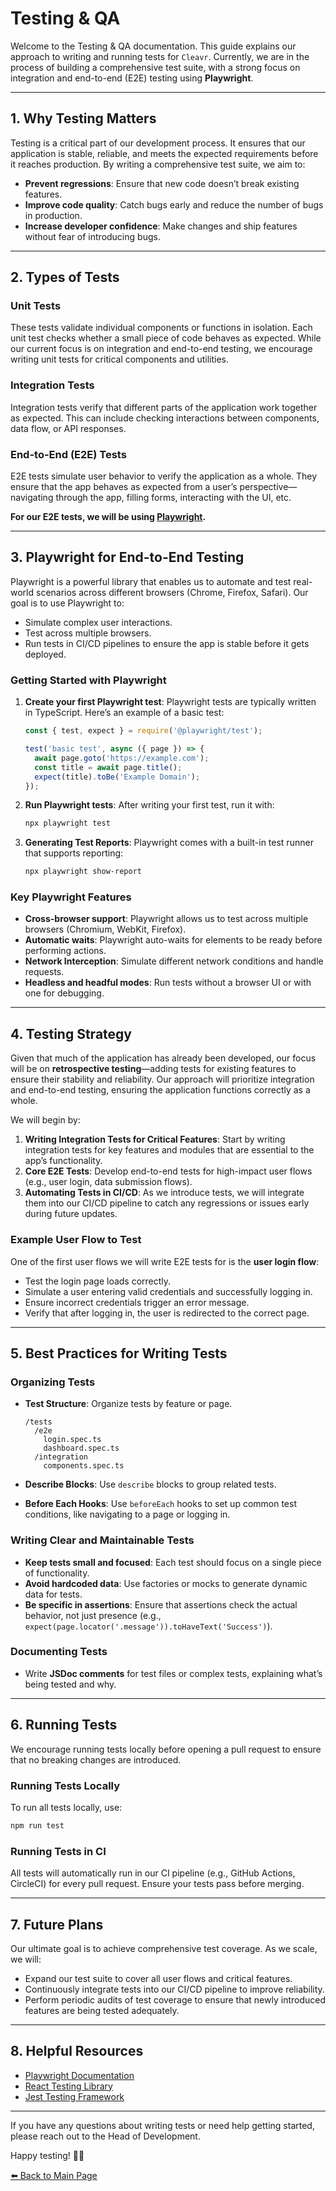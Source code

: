 # Testing & QA

Welcome to the Testing & QA documentation. This guide explains our approach to writing and running tests for `Cleavr`. Currently, we are in the process of building a comprehensive test suite, with a strong focus on integration and end-to-end (E2E) testing using **Playwright**.

---

## 1. Why Testing Matters

Testing is a critical part of our development process. It ensures that our application is stable, reliable, and meets the expected requirements before it reaches production. By writing a comprehensive test suite, we aim to:

- **Prevent regressions**: Ensure that new code doesn’t break existing features.
- **Improve code quality**: Catch bugs early and reduce the number of bugs in production.
- **Increase developer confidence**: Make changes and ship features without fear of introducing bugs.

---

## 2. Types of Tests

### Unit Tests

These tests validate individual components or functions in isolation. Each unit test checks whether a small piece of code behaves as expected. While our current focus is on integration and end-to-end testing, we encourage writing unit tests for critical components and utilities.

### Integration Tests

Integration tests verify that different parts of the application work together as expected. This can include checking interactions between components, data flow, or API responses.

### End-to-End (E2E) Tests

E2E tests simulate user behavior to verify the application as a whole. They ensure that the app behaves as expected from a user’s perspective—navigating through the app, filling forms, interacting with the UI, etc.

**For our E2E tests, we will be using [Playwright](https://playwright.dev/).**

---

## 3. Playwright for End-to-End Testing

Playwright is a powerful library that enables us to automate and test real-world scenarios across different browsers (Chrome, Firefox, Safari). Our goal is to use Playwright to:

- Simulate complex user interactions.
- Test across multiple browsers.
- Run tests in CI/CD pipelines to ensure the app is stable before it gets deployed.

### Getting Started with Playwright

1. **Create your first Playwright test**:
    Playwright tests are typically written in TypeScript. Here’s an example of a basic test:

    ```ts
    const { test, expect } = require('@playwright/test');

    test('basic test', async ({ page }) => {
      await page.goto('https://example.com');
      const title = await page.title();
      expect(title).toBe('Example Domain');
    });
    ```

1. **Run Playwright tests**:
    After writing your first test, run it with:

    ```bash
    npx playwright test
    ```

1. **Generating Test Reports**:
    Playwright comes with a built-in test runner that supports reporting:

    ```bash
    npx playwright show-report
    ```

### Key Playwright Features

- **Cross-browser support**: Playwright allows us to test across multiple browsers (Chromium, WebKit, Firefox).
- **Automatic waits**: Playwright auto-waits for elements to be ready before performing actions.
- **Network Interception**: Simulate different network conditions and handle requests.
- **Headless and headful modes**: Run tests without a browser UI or with one for debugging.

---

## 4. Testing Strategy

Given that much of the application has already been developed, our focus will be on **retrospective testing**—adding tests for existing features to ensure their stability and reliability. Our approach will prioritize integration and end-to-end testing, ensuring the application functions correctly as a whole.

We will begin by:

1. **Writing Integration Tests for Critical Features**: Start by writing integration tests for key features and modules that are essential to the app’s functionality.
2. **Core E2E Tests**: Develop end-to-end tests for high-impact user flows (e.g., user login, data submission flows).
3. **Automating Tests in CI/CD**: As we introduce tests, we will integrate them into our CI/CD pipeline to catch any regressions or issues early during future updates.

### Example User Flow to Test

One of the first user flows we will write E2E tests for is the **user login flow**:

- Test the login page loads correctly.
- Simulate a user entering valid credentials and successfully logging in.
- Ensure incorrect credentials trigger an error message.
- Verify that after logging in, the user is redirected to the correct page.

---

## 5. Best Practices for Writing Tests

### Organizing Tests

- **Test Structure**: Organize tests by feature or page.

    ```plaintext
    /tests
      /e2e
        login.spec.ts
        dashboard.spec.ts
      /integration
        components.spec.ts
    ```

- **Describe Blocks**: Use `describe` blocks to group related tests.
- **Before Each Hooks**: Use `beforeEach` hooks to set up common test conditions, like navigating to a page or logging in.

### Writing Clear and Maintainable Tests

- **Keep tests small and focused**: Each test should focus on a single piece of functionality.
- **Avoid hardcoded data**: Use factories or mocks to generate dynamic data for tests.
- **Be specific in assertions**: Ensure that assertions check the actual behavior, not just presence (e.g., `expect(page.locator('.message')).toHaveText('Success')`).

### Documenting Tests

- Write **JSDoc comments** for test files or complex tests, explaining what’s being tested and why.
  
---

## 6. Running Tests

We encourage running tests locally before opening a pull request to ensure that no breaking changes are introduced.

### Running Tests Locally

To run all tests locally, use:

```bash
npm run test
```

### Running Tests in CI

All tests will automatically run in our CI pipeline (e.g., GitHub Actions, CircleCI) for every pull request. Ensure your tests pass before merging.

---

## 7. Future Plans

Our ultimate goal is to achieve comprehensive test coverage. As we scale, we will:

- Expand our test suite to cover all user flows and critical features.
- Continuously integrate tests into our CI/CD pipeline to improve reliability.
- Perform periodic audits of test coverage to ensure that newly introduced features are being tested adequately.

---

## 8. Helpful Resources

- [Playwright Documentation](https://playwright.dev/docs/intro)
- [React Testing Library](https://testing-library.com/docs/react-testing-library/intro/)
- [Jest Testing Framework](https://jestjs.io/docs/getting-started)

---

If you have any questions about writing tests or need help getting started, please reach out to the Head of Development.

Happy testing! 🧪🚀

[⬅️ Back to Main Page](../New%20Developer%20Orientation%20and%20Resources.md)
